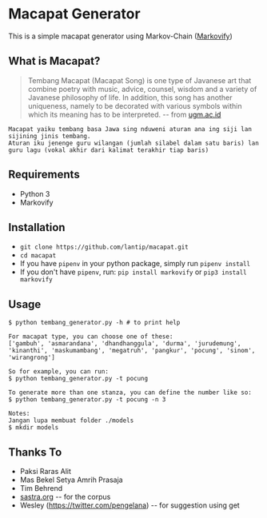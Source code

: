 Macapat Generator
===
This is a simple macapat generator using Markov-Chain ([Markovify](https://github.com/jsvine/markovify))

What is Macapat?
---
>Tembang Macapat (Macapat Song) is one type of Javanese art that combine poetry with music, advice, counsel, wisdom and a variety of Javanese philosophy of life. In addition, this song has another uniqueness, namely to be decorated with various symbols within which its meaning has to be interpreted. 
> -- from [ugm.ac.id](https://ugm.ac.id/en/news/6909-achieve.doctoral.degree.after.study.on.%E2%80%9Ctembang.macapat%E2%80%9D)

    Macapat yaiku tembang basa Jawa sing nduweni aturan ana ing siji lan sijining jinis tembang. 
    Aturan iku jenenge guru wilangan (jumlah silabel dalam satu baris) lan 
    guru lagu (vokal akhir dari kalimat terakhir tiap baris)

Requirements
---
- Python 3
- Markovify

Installation
---
- `git clone https://github.com/lantip/macapat.git`
- `cd macapat`
- If you have `pipenv` in your python package, simply run `pipenv install`
- If you don't have `pipenv`, run:
    `pip install markovify` or `pip3 install markovify`

Usage
---
    $ python tembang_generator.py -h # to print help
    
    For macapat type, you can choose one of these:
    ['gambuh', 'asmarandana', 'dhandhanggula', 'durma', 'jurudemung', 'kinanthi', 'maskumambang', 'megatruh', 'pangkur', 'pocung', 'sinom', 'wirangrong']

    So for example, you can run:
    $ python tembang_generator.py -t pocung

    To generate more than one stanza, you can define the number like so:
    $ python tembang_generator.py -t pocung -n 3

    Notes:
    Jangan lupa membuat folder ./models
    $ mkdir models

Thanks To
---
- Paksi Raras Alit
- Mas Bekel Setya Amrih Prasaja
- Tim Behrend 
- [sastra.org](https://www.sastra.org) -- for the corpus
- Wesley (https://twitter.com/pengelana) -- for suggestion using get